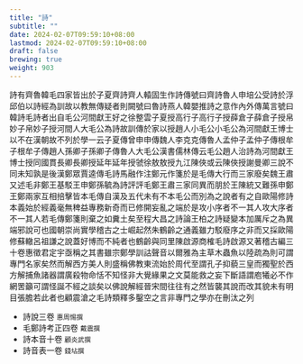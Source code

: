 ```yaml
---
title: "詩"
subtitle: ""
date: 2024-02-07T09:59:10+08:00
lastmod: 2024-02-07T09:59:10+08:00
draft: false
brewing: true
weight: 903
---
```



詩有齊魯韓毛四家皆出於子夏齊詩齊人轅固生作詩傳號曰齊詩魯人申培公受詩於浮邱伯以詩經為訓故以教無傳疑者則闕號曰魯詩燕人韓嬰推詩之意作內外傳萬言號曰韓詩毛詩者出自毛公河間獻王好之徐整雲子夏授高行子高行子授薛倉子薛倉子授帛妙子帛妙子授河間人大毛公為詩故訓傳於家以授趙人小毛公小毛公為河間獻王博士以不在漢朝故不列於學一云子夏傳曾申申傳魏人李克克傳魯人孟仲子孟仲子傳根牟子根牟子傳趙人孫卿子孫卿子傳魯人大毛公漢書儒林傳云毛公趙人治詩為河間獻王博士授同國貫長卿長卿授延年延年授虢徐敖敖授九江陳俠或云陳俠授謝曼卿三說不同未知孰是後漢鄭眾賈逵傳毛詩馬融作注鄭元作箋於是毛傳大行而三家廢矣魏王肅又述毛非鄭王基駁王申鄭孫毓為詩評評毛鄭王肅三家同異而朋於王陳統又難孫申鄭王鄭兩家互相掊擊皆本毛傳自漢及五代未有不本毛公而別為之說者有之自歐陽修詩本義始於經義毫無稗益專務新奇而已修開妄亂之端於是攻小序者不一其人攻大序者不一其人若毛傳鄭箋則棄之如糞土矣至程大昌之詩論王柏之詩疑變本加厲斥之為異端邪說可也國朝崇尚實學稽古之士崛起然朱鶴齡之通義雖力駁廢序之非而又採歐陽修蘇轍呂祖謙之說蓋好博而不純者也鶴齡與同里陳啟源商榷毛詩啟源又著稽古編三十卷惠徵君定宇亟稱之其書雖宗鄭學訓詁聲音以爾雅為主草木蟲魚以陸疏為則可謂專門名家矣然而解西方美人則盛稱佛教東流始於周代至謂孔子抑藐三皇而獨聖於西方解捕魚諸器謂廣殺物命恬不知怪非大覺緣果之文莫能救之妄下斷語謂庖犧必不作網罟籲可謂怪誕不經之談矣以佛說解經晉宋間往往有之然皆襲其說而改其貌未有明目張膽若此者也顧震滄之毛詩類釋多鑿空之言非專門之學亦在刪汰之列

- 詩說三卷 <small>惠周惕撰</small>
- 毛鄭詩考正四卷 <small>戴震撰</small>
- 詩本音十卷 <small>顧炎武撰</small>
- 詩音表一卷 <small>錢坫撰</small>